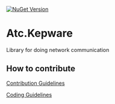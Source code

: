 [![NuGet Version](https://img.shields.io/nuget/v/atc.network.svg?logo=nuget&style=for-the-badge)](https://www.nuget.org/packages/atc.network)

# Atc.Kepware

Library for doing network communication

## How to contribute

[Contribution Guidelines](https://atc-net.github.io/introduction/about-atc#how-to-contribute)

[Coding Guidelines](https://atc-net.github.io/introduction/about-atc#coding-guidelines)